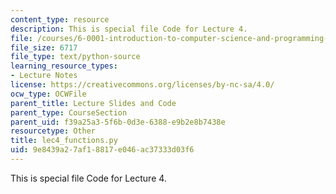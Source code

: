 ```yaml
---
content_type: resource
description: This is special file Code for Lecture 4.
file: /courses/6-0001-introduction-to-computer-science-and-programming-in-python-fall-2016/9e8439a27af18817e046ac37333d03f6_lec4_functions.py
file_size: 6717
file_type: text/python-source
learning_resource_types:
- Lecture Notes
license: https://creativecommons.org/licenses/by-nc-sa/4.0/
ocw_type: OCWFile
parent_title: Lecture Slides and Code
parent_type: CourseSection
parent_uid: f39a25a3-5f6b-0d3e-6388-e9b2e8b7438e
resourcetype: Other
title: lec4_functions.py
uid: 9e8439a2-7af1-8817-e046-ac37333d03f6
---
```

This is special file Code for Lecture 4.